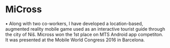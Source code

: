 # MiCross
• Along with two co-workers, I have developed a location-based, augmented reality mobile game used as an interactive tourist guide through the city of Niš.
Micross won the 1st place on MTS Android app competiton.
It was presented at the Mobile World Congress 2016 in Barcelona.
